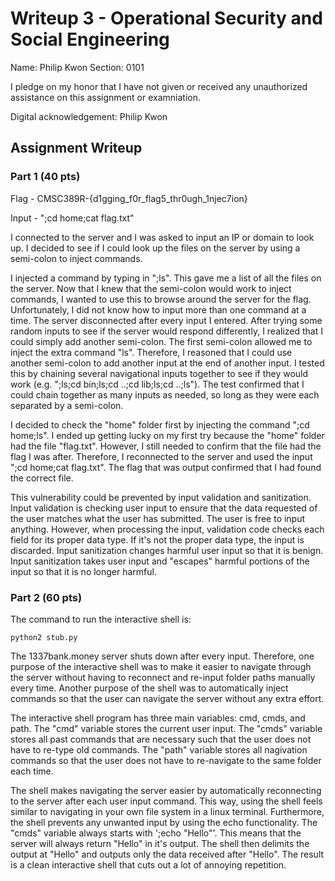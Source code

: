 # Writeup 3 - Operational Security and Social Engineering

Name: Philip Kwon
Section: 0101

I pledge on my honor that I have not given or received any unauthorized assistance on this assignment or examniation.

Digital acknowledgement: Philip Kwon

## Assignment Writeup

### Part 1 (40 pts)

Flag - CMSC389R-{d1gging_f0r_flag5_thr0ugh_1njec7ion}

Input - ";cd home;cat flag.txt"

I connected to the server and I was asked to input an IP or domain to look up. I decided to see if I could look up the files on the server by using a semi-colon to inject commands.

I injected a command by typing in ";ls". This gave me a list of all the files on the server. Now that I knew that the semi-colon would work to inject commands, I wanted to use this to browse around the server for the flag. Unfortunately, I did not know how to input more than one command at a time. The server disconnected after every input I entered. After trying some random inputs to see if the server would respond differently, I realized that I could simply add another semi-colon. The first semi-colon allowed me to inject the extra command "ls". Therefore, I reasoned that I could use another semi-colon to add another input at the end of another input. I tested this by chaining several navigational inputs together to see if they would work (e.g. ";ls;cd bin;ls;cd ..;cd lib;ls;cd ..;ls"). The test confirmed that I could chain together as many inputs as needed, so long as they were each separated by a semi-colon.

I decided to check the "home" folder first by injecting the command ";cd home;ls". I ended up getting lucky on my first try because the "home" folder had the file "flag.txt". However, I still needed to confirm that the file had the flag I was after. Therefore, I reconnected to the server and used the input ";cd home;cat flag.txt". The flag that was output confirmed that I had found the correct file.

This vulnerability could be prevented by input validation and sanitization. Input validation is checking user input to ensure that the data requested of the user matches what the user has submitted. The user is free to input anything. However, when processing the input, validation code checks each field for its proper data type. If it's not the proper data type, the input is discarded. Input sanitization changes harmful user input so that it is benign. Input sanitization takes user input and "escapes" harmful portions of the input so that it is no longer harmful.

### Part 2 (60 pts)

The command to run the interactive shell is:

	python2 stub.py

The 1337bank.money server shuts down after every input. Therefore, one purpose of the interactive shell was to make it easier to navigate through the server without having to reconnect and re-input folder paths manually every time. Another purpose of the shell was to automatically inject commands so that the user can navigate the server without any extra effort.

The interactive shell program has three main variables: cmd, cmds, and path. The "cmd" variable stores the current user input. The "cmds" variable stores all past commands that are necessary such that the user does not have to re-type old commands. The "path" variable stores all nagivation commands so that the user does not have to re-navigate to the same folder each time.

The shell makes navigating the server easier by automatically reconnecting to the server after each user input command. This way, using the shell feels similar to navigating in your own file system in a linux terminal. Furthermore, the shell prevents any unwanted input by using the echo functionality. The "cmds" variable always starts with ';echo "Hello"'. This means that the server will always return "Hello" in it's output. The shell then delimits the output at "Hello" and outputs only the data received after "Hello". The result is a clean interactive shell that cuts out a lot of annoying repetition.


